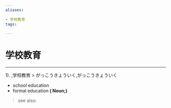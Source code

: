 ```yaml
---
aliases:
    
- 学校教育
tags:
    
---
```


# 学校教育
---
1).
,学校教育 > がっこうきょういく,がっこうきょういく

- school education
- formal education
**( Noun;)**
> see also: 
            